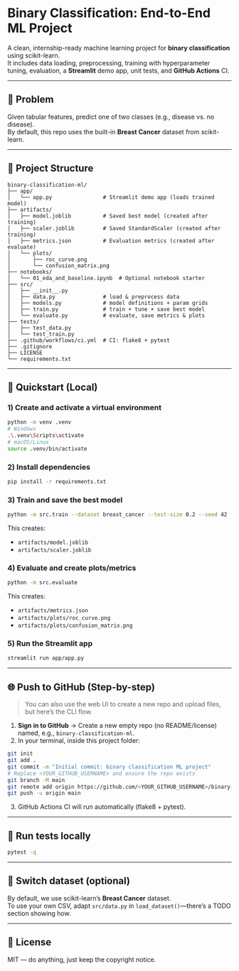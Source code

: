 
# Binary Classification: End-to-End ML Project

A clean, internship-ready machine learning project for **binary classification** using scikit-learn.  
It includes data loading, preprocessing, training with hyperparameter tuning, evaluation, a **Streamlit** demo app, unit tests, and **GitHub Actions** CI.

---

## 🧠 Problem
Given tabular features, predict one of two classes (e.g., disease vs. no disease).  
By default, this repo uses the built-in **Breast Cancer** dataset from scikit-learn.

---

## 📁 Project Structure
```
binary-classification-ml/
├── app/
│   └── app.py                # Streamlit demo app (loads trained model)
├── artifacts/
│   ├── model.joblib          # Saved best model (created after training)
│   ├── scaler.joblib         # Saved StandardScaler (created after training)
│   ├── metrics.json          # Evaluation metrics (created after evaluate)
│   └── plots/
│       ├── roc_curve.png
│       └── confusion_matrix.png
├── notebooks/
│   └── 01_eda_and_baseline.ipynb  # Optional notebook starter
├── src/
│   ├── __init__.py
│   ├── data.py               # load & preprocess data
│   ├── models.py             # model definitions + param grids
│   ├── train.py              # train + tune + save best model
│   └── evaluate.py           # evaluate, save metrics & plots
├── tests/
│   ├── test_data.py
│   └── test_train.py
├── .github/workflows/ci.yml  # CI: flake8 + pytest
├── .gitignore
├── LICENSE
└── requirements.txt
```

---

## 🚀 Quickstart (Local)

### 1) Create and activate a virtual environment
```bash
python -m venv .venv
# Windows
.\.venv\Scripts\activate
# macOS/Linux
source .venv/bin/activate
```

### 2) Install dependencies
```bash
pip install -r requirements.txt
```

### 3) Train and save the best model
```bash
python -m src.train --dataset breast_cancer --test-size 0.2 --seed 42
```
This creates:
- `artifacts/model.joblib`
- `artifacts/scaler.joblib`

### 4) Evaluate and create plots/metrics
```bash
python -m src.evaluate
```
This creates:
- `artifacts/metrics.json`
- `artifacts/plots/roc_curve.png`
- `artifacts/plots/confusion_matrix.png`

### 5) Run the Streamlit app
```bash
streamlit run app/app.py
```

---

## 🌐 Push to GitHub (Step-by-step)

> You can also use the web UI to create a new repo and upload files, but here’s the CLI flow.

1. **Sign in to GitHub** → Create a new empty repo (no README/license) named, e.g., `binary-classification-ml`.
2. In your terminal, inside this project folder:
```bash
git init
git add .
git commit -m "Initial commit: binary classification ML project"
# Replace <YOUR_GITHUB_USERNAME> and ensure the repo exists
git branch -M main
git remote add origin https://github.com/<YOUR_GITHUB_USERNAME>/binary-classification-ml.git
git push -u origin main
```
3. GitHub Actions CI will run automatically (flake8 + pytest).

---

## 🧪 Run tests locally
```bash
pytest -q
```

---

## 🧰 Switch dataset (optional)
By default, we use scikit-learn’s **Breast Cancer** dataset.  
To use your own CSV, adapt `src/data.py` in `load_dataset()`—there’s a TODO section showing how.

---

## 📄 License
MIT — do anything, just keep the copyright notice.

